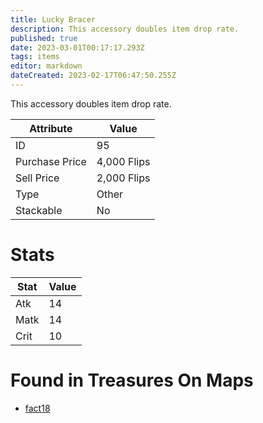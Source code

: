 ```yaml
---
title: Lucky Bracer
description: This accessory doubles item drop rate.
published: true
date: 2023-03-01T00:17:17.293Z
tags: items
editor: markdown
dateCreated: 2023-02-17T06:47:50.255Z
---
```


This accessory doubles item drop rate.

|Attribute|Value|
|-|-|
|ID|95|
|Purchase Price|4,000 Flips|
|Sell Price|2,000 Flips|
|Type|Other|
|Stackable|No|

# Stats
|Stat|Value|
|-|-|
|Atk|14|
|Matk|14|
|Crit|10|

# Found in Treasures On Maps
 * [fact18](/maps/fact18)